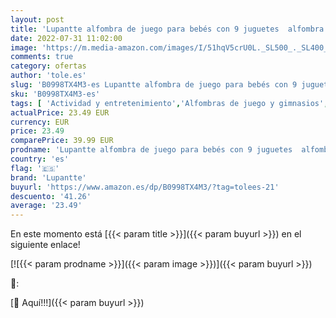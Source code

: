 ```yaml
---
layout: post
title: 'Lupantte alfombra de juego para bebés con 9 juguetes  alfombra de gateo con arco de juego y juguetes sensoriales  alfombra de juego con 2 mordedores y piscina de bolas  antideslizante'
date: 2022-07-31 11:02:00
image: 'https://m.media-amazon.com/images/I/51hqV5crU0L._SL500_._SL400_.jpg'
comments: true
category: ofertas
author: 'tole.es'
slug: 'B0998TX4M3-es Lupantte alfombra de juego para bebés con 9 juguetes...'
sku: 'B0998TX4M3-es'
tags: [ 'Actividad y entretenimiento','Alfombras de juego y gimnasios','Bebé','bebés','lupantte','🇪🇸', ]
actualPrice: 23.49 EUR
currency: EUR
price: 23.49
comparePrice: 39.99 EUR
prodname: 'Lupantte alfombra de juego para bebés con 9 juguetes  alfombra de gateo con arco de juego y juguetes sensoriales  alfombra de juego con 2 mordedores y piscina de bolas  antideslizante'
country: 'es'
flag: '🇪🇸'
brand: 'Lupantte'
buyurl: 'https://www.amazon.es/dp/B0998TX4M3/?tag=tolees-21'
descuento: '41.26'
average: '23.49'
---
```


En este momento está [{{< param title >}}]({{< param buyurl >}}) en el siguiente enlace!

[![{{< param prodname >}}]({{< param image >}})]({{< param buyurl >}})

🔎:


[🛒 Aquí!!!]({{< param buyurl >}})
